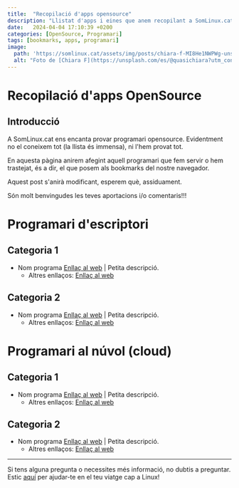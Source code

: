 ```yaml
---
title:  "Recopilació d'apps opensource"
description: "Llistat d'apps i eines que anem recopilant a SomLinux.cat"
date:   2024-04-04 17:10:39 +0200
categories: [OpenSource, Programari]
tags: [bookmarks, apps, programari]
image:
  path: 'https://somlinux.cat/assets/img/posts/chiara-f-MI8He1NWPWg-unsplash.jpg'
  alt: "Foto de [Chiara F](https://unsplash.com/es/@quasichiara?utm_content=creditCopyText&utm_medium=referral&utm_source=unsplash) a [Unsplash](https://unsplash.com/es/fotos/fotografia-de-enfoque-superficial-de-marcapaginas-verdes-rosas-y-naranjas-MI8He1NWPWg?utm_content=creditCopyText&utm_medium=referral&utm_source=unsplash)"
---
```


# Recopilació d'apps OpenSource

## Introducció

A SomLinux.cat ens encanta provar programari opensource. Evidentment no el coneixem tot (la llista és immensa), ni l'hem provat tot. 

En aquesta pàgina anirem afegint aquell programari que fem servir o hem trastejat, és a dir, el que posem als bookmarks del nostre navegador. 

Aquest post s'anirà modificant, esperem què, assiduament. 

Són molt benvingudes les teves aportacions i/o comentaris!!! 

# Programari d'escriptori

## Categoria 1

- Nom programa [Enllaç al web](#) | Petita descripció.
  - Altres enllaços: [Enllaç al web](#)

## Categoria 2

- Nom programa [Enllaç al web](#) | Petita descripció.
  - Altres enllaços: [Enllaç al web](#)


# Programari al núvol (cloud) 

## Categoria 1

- Nom programa [Enllaç al web](#) | Petita descripció.
  - Altres enllaços: [Enllaç al web](#)

## Categoria 2

- Nom programa [Enllaç al web](#) | Petita descripció.
  - Altres enllaços: [Enllaç al web](#)



---

Si tens alguna pregunta o necessites més informació, no dubtis a preguntar. Estic [aquí](mailto:suport@somlinux.cat) per ajudar-te en el teu viatge cap a Linux!
